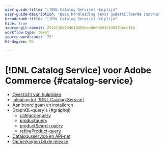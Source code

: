 ```yaml
---
user-guide-title: "[!DNL Catalog Service] Hulplijn"
user-guide-description: "Deze handleiding bevat gedetailleerde instructies voor het gebruik van [!DNL Catalog Service] voor Adobe Commerce."
breadcrumb-title: "[!DNL Catalog Service] Hulplijn"
hide: true
source-git-commit: 2914110e28d618455eeade6bb93e9382fbbccf10
workflow-type: tm+mt
source-wordcount: '75'
ht-degree: 0%

---
```


# [!DNL Catalog Service] voor Adobe Commerce {#catalog-service}

- [Overzicht van hulplijnen](guide-overview.md)
- [Inleiding tot [!DNL Catalog Service]](overview.md)
- [Aan boord gaan en installeren](installation.md)
- GraphQL-query&#39;s {#graphql}
   - [categoriequery](https://developer.adobe.com/commerce/webapi/graphql/schema/catalog-service/queries/categories/)
   - [productquery](https://developer.adobe.com/commerce/webapi/graphql/schema/catalog-service/queries/products/)
   - [productSearch query](https://developer.adobe.com/commerce/webapi/graphql/schema/catalog-service/queries/product-search/)
   - [refineProduct-query](https://developer.adobe.com/commerce/webapi/graphql/schema/catalog-service/queries/refine-product/)
- [Catalogusservice en API-net](mesh.md)
- [Opmerkingen bij de release](release-notes.md)
